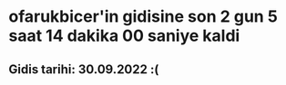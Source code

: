 # ofarukbicer'in gidisine son 2 gun 5 saat 14 dakika 00 saniye kaldi

## Gidis tarihi: 30.09.2022 :(